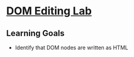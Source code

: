 # [DOM Editing Lab](https://learn.co/tracks/online-software-engineering-structured/front-end-web-programming/manipulating-the-dom/dom-editing-lab)

## Learning Goals

  * Identify that DOM nodes are written as HTML

